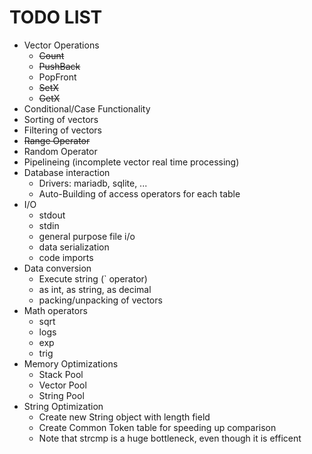 # TODO LIST

* Vector Operations
	- ~~Count~~
	- ~~PushBack~~
	- PopFront
	- ~~SetX~~
	- ~~GetX~~
* Conditional/Case Functionality
* Sorting of vectors
* Filtering of vectors
* ~~Range Operator~~
* Random Operator
* Pipelineing (incomplete vector real time processing)
* Database interaction
	- Drivers: mariadb, sqlite, ...
	- Auto-Building of access operators for each table
* I/O
	- stdout
	- stdin
	- general purpose file i/o
	- data serialization
	- code imports
* Data conversion
	- Execute string (` operator)
	- as int, as string, as decimal
	- packing/unpacking of vectors
* Math operators
	- sqrt
	- logs
	- exp
	- trig
* Memory Optimizations
	- Stack Pool
	- Vector Pool
	- String Pool
* String Optimization
	- Create new String object with length field
	- Create Common Token table for speeding up comparison
	- Note that strcmp is a huge bottleneck, even though it is efficent

	 
